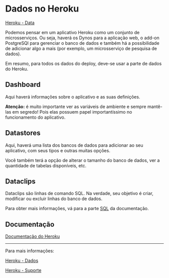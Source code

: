 # Dados no Heroku

[Heroku - Data](https://data.heroku.com/)

Podemos pensar em um aplicativo Heroku como um conjunto de microsserviços. Ou seja,
haverá os Dynos para a aplicação web, o add-on PostgreSQl para
gerenciar o banco de dados e também há a possibilidade de adicionar algo a mais
(por exemplo, um microsserviço de pesquisa de dados).

Em resumo, para todos os dados do deploy, deve-se usar a parte de dados do Heroku.

## Dashboard

Aqui haverá informações sobre o aplicativo e as suas definições. 

<b>Atenção:</b> é muito importante ver
as variáveis de ambiente e sempre mantê-las em segredo! Pois elas possuem papel importantíssimo no funcionamento do aplicativo.

## Datastores

Aqui, haverá uma lista dos bancos de dados para adicionar ao seu aplicativo, com seus tipos e outras muitas opções.

Você também terá a opção de alterar o tamanho do banco de dados, ver a quantidade de tabelas disponíveis, etc.

## Dataclips

Dataclips são linhas de comando SQL. Na verdade, seu objetivo é criar, modificar ou excluir linhas do banco de dados.

Para obter mais informações, vá para a parte <a href="../../database/queries">SQL</a> da documentação.

## Documentação
[Documentação do Heroku](https://devcenter.heroku.com/)

<hr>
Para mais informações:

[Heroku - Dados](https://data.heroku.com/)

[Heroku - Suporte](https://help.heroku.com/)